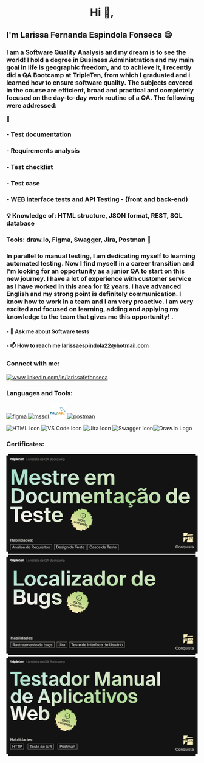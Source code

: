 ###
<h1 align="center">Hi 👋,

## I'm Larissa Fernanda Espindola Fonseca :smile: </h1>


### <h align=""> I am a Software Quality Analysis and my dream is to see the world! I hold a degree in Business Administration and my main goal in life is geographic freedom, and to achieve it, I recently did a QA Bootcamp at TripleTen, from which I graduated and i learned how to ensure software quality. The subjects covered in the course are efficient, broad and practical and completely focused on the day-to-day work routine of a QA. The following were addressed:

:rocket:
### - Test documentation
### - Requirements analysis
### - Test checklist 
### - Test case
### - WEB interface tests and API Testing - (front and back-end)

### 💡 Knowledge of: HTML structure, JSON format, REST, SQL database

### **Tools: draw.io, Figma, Swagger, Jira, Postman** :rocket:

### <h align=""> In parallel to manual testing, I am dedicating myself to learning automated testing. Now I find myself in a career transition and I'm looking for an opportunity as a junior QA to start on this new journey. **I have a lot of experience with customer service as I have worked in this area for 12 years. I have advanced English and my strong point is definitely communication**. I know how to work in a team and I am very proactive. I am very excited and focused on learning, adding and applying my knowledge to the team that gives me this opportunity! .</h>

#### - 💬 Ask me about **Software tests**

#### - 📫 How to reach me **larissaespindola22@hotmail.com**

<h3 align="left">Connect with me:</h3>
<p align="left">
<a href="https://www.linkedin.com/in/larissafefonseca/" target="blank"><img align="center" src="https://raw.githubusercontent.com/rahuldkjain/github-profile-readme-generator/master/src/images/icons/Social/linked-in-alt.svg" alt="www.linkedin.com/in/larissafefonseca" height="30" width="40" /></a>
</p>

<h3 align="left">Languages and Tools:</h3>
<p align="left"> <a href="https://www.figma.com/" target="_blank" rel="noreferrer"> <img src="https://www.vectorlogo.zone/logos/figma/figma-icon.svg" alt="figma" width="40" height="40"/> </a> <a href="https://www.microsoft.com/en-us/sql-server" target="_blank" rel="noreferrer"> <img src="https://www.svgrepo.com/show/303229/microsoft-sql-server-logo.svg" alt="mssql" width="40" height="40"/> </a> <a href="https://www.mysql.com/" target="_blank" rel="noreferrer"> <img src="https://raw.githubusercontent.com/devicons/devicon/master/icons/mysql/mysql-original-wordmark.svg" alt="mysql" width="40" height="40"/> </a> <a href="https://postman.com" target="_blank" rel="noreferrer"> <img src="https://www.vectorlogo.zone/logos/getpostman/getpostman-icon.svg" alt="postman" width="40" height="40"/> </a> </p> 

<p align="left"> <img src="https://skillicons.dev/icons?i=html" alt="HTML Icon" width="48" height="48"> <img src="https://skillicons.dev/icons?i=vscode" alt="VS Code Icon" width="48" height="48">
  </a><img src="https://cdn.jsdelivr.net/gh/devicons/devicon@latest/icons/jira/jira-original.svg" alt="Jira Icon" width="48" height="48" title="Visit Jira website"> <img src="https://cdn.jsdelivr.net/gh/devicons/devicon@latest/icons/swagger/swagger-original.svg" height="50" width="50" alt="Swagger Icon"><img src="https://static-00.iconduck.com/assets.00/file-type-drawio-icon-2048x2048-dxjfklgq.png" alt="Draw.io Logo" height="50" width="50">
  </a>
  </a> </p>

<h3 align="left">Certificates:</h3>

<img src="certificados\Image.png">

<img src="certificados\Image (1).png">

<img src="certificados\Image (2).png">